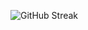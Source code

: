 ![GitHub Streak](http://github-readme-streak-stats.herokuapp.com?user=NexusDivide&theme=dark&card_width=1080&background=35%2C000000%2C8C65A450&ring=8380EBD3&fire=D0E7EB&currStreakNum=D0EBEB&currStreakLabel=9D90FFD5&border=EBEBEB51)

</div>

